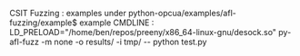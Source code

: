 CSIT
Fuzzing : examples under python-opcua/examples/afl-fuzzing/example$
	example CMDLINE : LD_PRELOAD="/home/ben/repos/preeny/x86_64-linux-gnu/desock.so" py-afl-fuzz -m none -o results/ -i tmp/ -- python test.py


